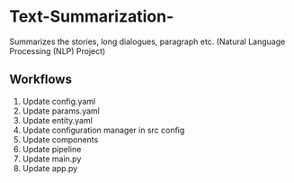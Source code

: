 # Text-Summarization-
Summarizes the stories, long dialogues, paragraph etc. (Natural Language Processing (NLP) Project) 

## Workflows

1. Update config.yaml
2. Update params.yaml
3. Update entity.yaml
4. Update configuration manager in src config
5. Update components
6. Update pipeline
7. Update main.py
8. Update app.py